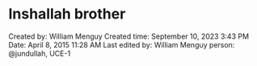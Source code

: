 # Inshallah brother

Created by: William Menguy
Created time: September 10, 2023 3:43 PM
Date: April 8, 2015 11:28 AM
Last edited by: William Menguy
person: @jundullah, UCE-1